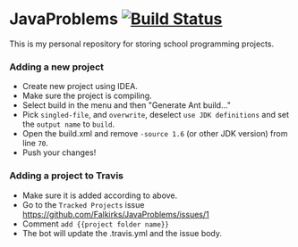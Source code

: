 JavaProblems [![Build Status](https://magnum.travis-ci.com/Falkirks/JavaProblems.svg?token=4QK2uxFbcdYPyhixDggt&branch=master)](https://magnum.travis-ci.com/Falkirks/JavaProblems)
=========

This is my personal repository for storing school programming projects.

### Adding a new project 
- Create new project using IDEA.
- Make sure the project is compiling.
- Select build in the menu and then "Generate Ant build..."
- Pick ```singled-file```, and ```overwrite```, deselect ```use JDK definitions``` and set the ```output name``` to ```build```.
- Open the build.xml and remove ```-source 1.6``` (or other JDK version) from line ```70```.
- Push your changes!

### Adding a project to Travis
- Make sure it is added according to above.
- Go to the ```Tracked Projects``` issue https://github.com/Falkirks/JavaProblems/issues/1
- Comment ```add {{project folder name}}```
- The bot will update the .travis.yml and the issue body.

